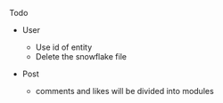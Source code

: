 Todo

- User
  - Use id of entity
  - Delete the snowflake file

- Post
  - comments and likes will be divided into modules